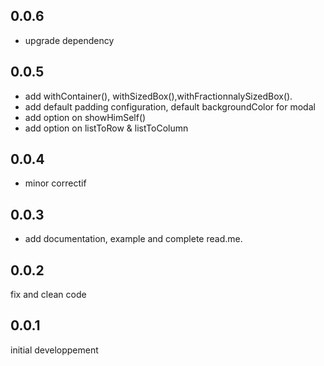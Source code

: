 ## 0.0.6
* upgrade dependency

## 0.0.5
* add withContainer(), withSizedBox(),withFractionnalySizedBox().
* add default padding configuration, default backgroundColor for modal
* add option on showHimSelf()
* add option on listToRow & listToColumn

## 0.0.4
* minor correctif

## 0.0.3
* add documentation, example and complete read.me.

## 0.0.2
fix and clean code

## 0.0.1
initial developpement
